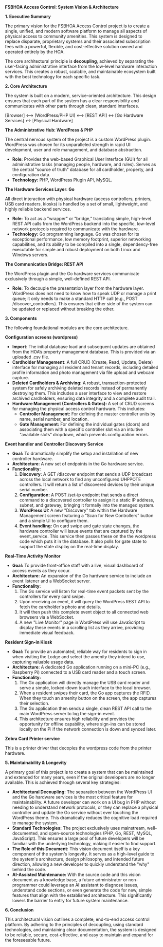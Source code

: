 **FSBHOA Access Control: System Vision & Architecture**

**1\. Executive Summary**

The primary vision for the FSBHOA Access Control project is to create a single, unified, and modern software platform to manage all aspects of physical access to community amenities. This system is designed to replace disparate, proprietary systems and their associated subscription fees with a powerful, flexible, and cost-effective solution owned and operated entirely by the HOA.

The core architectural principle is **decoupling**, achieved by separating the user-facing administrative interface from the low-level hardware interaction services. This creates a robust, scalable, and maintainable ecosystem built with the best technology for each specific task.

**2\. Core Architecture**

The system is built on a modern, service-oriented architecture. This design ensures that each part of the system has a clear responsibility and communicates with other parts through clean, standard interfaces.

\[Browser\] &lt;--&gt; \[WordPress/PHP UI\] &lt;--&gt; \[REST API\] &lt;-&gt; \[Go Hardware Services\] &lt;-&gt; \[Physical Hardware\]

**The Administrative Hub: WordPress & PHP**

The central nervous system of the project is a custom WordPress plugin. WordPress was chosen for its unparalleled strength in rapid UI development, user and role management, and database abstraction.

- **Role:** Provides the web-based Graphical User Interface (GUI) for all administrative tasks (managing people, hardware, and rules). Serves as the central "source of truth" database for all cardholder, property, and configuration data.
- **Technology:** PHP, WordPress Plugin API, MySQL.

**The Hardware Services Layer: Go**

All direct interaction with physical hardware (access controllers, printers, USB card readers, kiosks) is handled by a set of small, lightweight, and highly reliable backend services.

- **Role:** To act as a "wrapper" or "bridge," translating simple, high-level REST API calls from the WordPress backend into the specific, low-level network protocols required to communicate with the hardware.
- **Technology:** Go programming language. Go was chosen for its exceptional performance, low memory footprint, superior networking capabilities, and its ability to be compiled into a single, dependency-free executable for simple and robust deployment on both Linux and Windows servers.

**The Communication Bridge: REST API**

The WordPress plugin and the Go hardware services communicate exclusively through a simple, well-defined REST API.

- **Role:** To decouple the presentation layer from the hardware layer. WordPress does not need to know how to speak UDP or manage a print queue; it only needs to make a standard HTTP call (e.g., POST /discover_controllers). This ensures that either side of the system can be updated or replaced without breaking the other.

**3\. Components**

The following foundational modules are the core architecture.

**Configuration screens (wordpress)**

- **Import**: The initial database load and subsequent updates are obtained from the HOA’s property management database. This is provided via an uploaded .csv file.
- **Cardholder Management:** A full CRUD (Create, Read, Update, Delete) interface for managing all resident and tenant records, including detailed profile information and photo management via file upload and webcam capture.
- **Deleted Cardholders & Archiving:** A robust, transaction-protected system for safely archiving deleted records instead of permanently destroying them. This includes a user interface to view and restore archived cardholders, ensuring data integrity and a complete audit trail.
- **Hardware Management (Controllers & Gates):** A set of CRUD screens for managing the physical access control hardware. This includes:
  - **Controller Management:** For defining the master controller units by name, serial number, and location.
  - **Gate Management:** For defining the individual gates (doors) and associating them with a specific controller slot via an intuitive "available slots" dropdown, which prevents configuration errors.

**Event handler and Controller Discovery Service**

- **Goal:** To dramatically simplify the setup and installation of new controller hardware.
- **Architecture:** A new set of endpoints in the Go hardware service.
- **Functionality:**
    1. **Discovery:** A GET /discover endpoint that sends a UDP broadcast across the local network to find any unconfigured UHPPOTE controllers. It will return a list of discovered devices by their unique serial number.
    2. **Configuration:** A POST /set-ip endpoint that sends a direct command to a discovered controller to assign it a static IP address, subnet, and gateway, bringing it formally into the managed system.
    3. **WordPress UI:** A new "Discovery" tab within the Hardware Management screen featuring a "Scan for New Controllers" button and a simple UI to configure them.
    4. **Event handling:** On card swipe and gate state changes, the hardware controller will issue events that are captured by the event_service. This service then passes these on the the wordpress code which puts it in the database. It also polls for gate state to support the state display on the real-time display.

**Real-Time Activity Monitor**

- **Goal:** To provide front-office staff with a live, visual dashboard of access events as they occur.
- **Architecture:** An expansion of the Go hardware service to include an event listener and a WebSocket server.
- **Functionality:**
    1. The Go service will listen for real-time event packets sent by the controllers for every card swipe.
    2. Upon receiving an event, it will query the WordPress REST API to fetch the cardholder's photo and details.
    3. It will then push this complete event object to all connected web browsers via a WebSocket.
    4. A new "Live Monitor" page in WordPress will use JavaScript to display these events in a scrolling list as they arrive, providing immediate visual feedback.

**Resident Sign-in Kiosk**

- **Goal:** To provide an automated, reliable way for residents to sign in when visiting the Lodge and select the amenity they intend to use, capturing valuable usage data.
- **Architecture:** A dedicated Go application running on a mini-PC (e.g., Raspberry Pi) connected to a USB card reader and a touch screen.
- **Functionality:**
    1. The Go application will directly manage the USB card reader and serve a simple, locked-down touch interface to the local browser.
    2. When a resident swipes their card, the Go app captures the RFID. When they touch an amenity button on the screen, the app captures their selection.
    3. The Go application then sends a single, clean REST API call to the main WordPress server to log the sign-in event.
    4. This architecture ensures high reliability and provides the opportunity for offline capability, where sign-ins can be stored locally on the Pi if the network connection is down and synced later.

**Zebra Card Printer service**

This is a printer driver that decoples the wordpress code from the printer hardware.

**5\. Maintainability & Longevity**

A primary goal of this project is to create a system that can be maintained and extended for many years, even if the original developers are no longer available. This is achieved through several key strategies:

- **Architectural Decoupling:** The separation between the WordPress UI and the Go hardware services is the most critical feature for maintainability. A future developer can work on a UI bug in PHP without needing to understand network protocols, or they can replace a physical controller and update the Go service without ever touching the WordPress theme. This dramatically reduces the cognitive load required to manage the system.
- **Standard Technologies:** The project exclusively uses mainstream, well-documented, and open-source technologies (PHP, Go, REST, MySQL, JavaScript). This ensures a large pool of future developers will be familiar with the underlying technology, making it easier to find support.
- **The Role of this Document:** This vision document itself is a key component of the system's longevity. It serves as a high-level guide to the system's architecture, design philosophy, and intended future direction, allowing a new developer to quickly understand the "why" behind the code.
- **AI-Assisted Maintenance:** With the source code and this vision document as a knowledge base, a future administrator or non-programmer could leverage an AI assistant to diagnose issues, understand code sections, or even generate the code for new, simple features that align with the established architecture. This significantly lowers the barrier to entry for future system maintenance.

**6\. Conclusion**

This architectural vision outlines a complete, end-to-end access control platform. By adhering to the principles of decoupling, using standard technologies, and maintaining clear documentation, the system is designed to be reliable, secure, cost-effective, and easy to maintain and expand for the foreseeable future.
